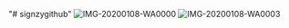 "# signzygithub" 
![IMG-20200108-WA0000](https://user-images.githubusercontent.com/47171208/71979985-08345100-3245-11ea-9ecb-b9a16c2ce74f.jpg)
![IMG-20200108-WA0003](https://user-images.githubusercontent.com/47171208/71980393-eab3b700-3245-11ea-8487-e2f587ea2cb5.jpg)
